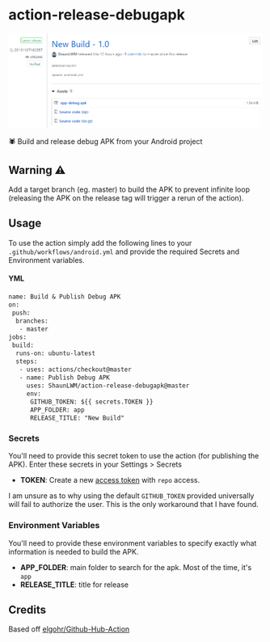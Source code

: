 # action-release-debugapk

![screenshot](screenshot.png)

🕷 Build and release debug APK from your Android project

## Warning ⚠
Add a target branch (eg. master) to build the APK to prevent infinite loop (releasing the APK on the release tag will trigger a rerun of the action).

## Usage

To use the action simply add the following lines to your `.github/workflows/android.yml` and provide the required Secrets and Environment variables.

#### YML
```
name: Build & Publish Debug APK
on:
 push:
  branches:
   - master
jobs:
 build:
  runs-on: ubuntu-latest
  steps:
   - uses: actions/checkout@master
   - name: Publish Debug APK
     uses: ShaunLWM/action-release-debugapk@master
     env:
      GITHUB_TOKEN: ${{ secrets.TOKEN }}
      APP_FOLDER: app
      RELEASE_TITLE: "New Build"
```

### Secrets

You'll need to provide this secret token to use the action (for publishing the APK). Enter these secrets in your Settings > Secrets

* **TOKEN**: Create a new [access token](https://github.com/settings/tokens) with `repo` access.

I am unsure as to why using the default `GITHUB_TOKEN` provided universally will fail to authorize the user. This is the only workaround that I have found.

### Environment Variables

You'll need to provide these environment variables to specify exactly what information is needed to build the APK.

* **APP_FOLDER**: main folder to search for the apk. Most of the time, it's `app`
* **RELEASE_TITLE**: title for release

## Credits

Based off [elgohr/Github-Hub-Action](https://github.com/elgohr/Github-Hub-Action)